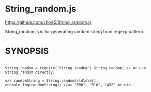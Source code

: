String_random.js
==================

https://github.com/cho45/String_random.js

String_random.js is for generating random string from regexp pattern.


SYNOPSIS
========

```

String.random = require('String_random').String_random; // or use String_random directly;

var randomString = String.random(/\d\d\d/);
console.log(randomString); //=> "000", "010", "432" or etc...

```
